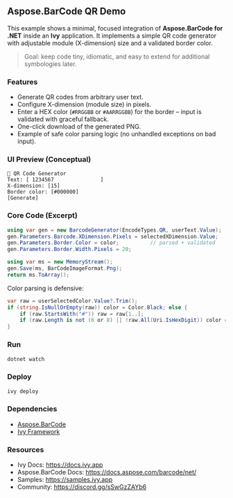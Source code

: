 ## Aspose.BarCode QR Demo

This example shows a minimal, focused integration of **Aspose.BarCode for .NET** inside an **Ivy** application. 
It implements a simple QR code generator with adjustable module (X-dimension) size and a validated border color.

> Goal: keep code tiny, idiomatic, and easy to extend for additional symbologies later.

### Features

- Generate QR codes from arbitrary user text.
- Configure X-dimension (module size) in pixels.
- Enter a HEX color (`#RRGGBB` or `#AARRGGBB`) for the border – input is validated with graceful fallback.
- One-click download of the generated PNG.
- Example of safe color parsing logic (no unhandled exceptions on bad input).

### UI Preview (Conceptual)

```
🤖 QR Code Generator
Text: [ 1234567               ]
X-dimension: [15]
Border color: [#000000]
[Generate]
```

### Core Code (Excerpt)

```csharp
using var gen = new BarcodeGenerator(EncodeTypes.QR, userText.Value);
gen.Parameters.Barcode.XDimension.Pixels = selectedXDimension.Value;
gen.Parameters.Border.Color = color;          // parsed + validated
gen.Parameters.Border.Width.Pixels = 20;

using var ms = new MemoryStream();
gen.Save(ms, BarCodeImageFormat.Png);
return ms.ToArray();
```

Color parsing is defensive:

```csharp
var raw = userSelectedColor.Value?.Trim();
if (string.IsNullOrEmpty(raw)) color = Color.Black; else {
    if (raw.StartsWith("#")) raw = raw[1..];
    if (raw.Length is not (6 or 8) || !raw.All(Uri.IsHexDigit)) color = Color.Black; else { /* parse */ }
}
```

### Run

```powershell
dotnet watch
```

### Deploy

```powershell
ivy deploy
```

### Dependencies

- [Aspose.BarCode](https://products.aspose.com/barcode/net)
- [Ivy Framework](https://github.com/Ivy-Interactive/Ivy)

### Resources

- Ivy Docs: https://docs.ivy.app
- Aspose.BarCode Docs: https://docs.aspose.com/barcode/net/
- Samples: https://samples.ivy.app
- Community: https://discord.gg/sSwGzZAYb6